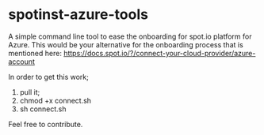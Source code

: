 # spotinst-azure-tools

A simple command line tool to ease the onboarding for spot.io platform for Azure.
This would be your alternative for the onboarding process that is mentioned here: https://docs.spot.io/?/connect-your-cloud-provider/azure-account

In order to get this work;
1. pull it;
2. chmod +x connect.sh
3. sh connect.sh

Feel free to contribute.
